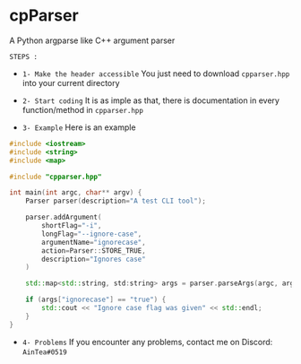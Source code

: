# cpParser
A Python argparse like C++ argument parser


`STEPS :`

- `1- Make the header accessible`
You just need to download `cpparser.hpp` into your current directory

- `2- Start coding`
It is as imple as that, there is documentation in every function/method in `cpparser.hpp`

- `3- Example`
Here is an example
```cpp
#include <iostream>
#include <string>
#include <map>

#include "cpparser.hpp"

int main(int argc, char** argv) {
    Parser parser(description="A test CLI tool");

    parser.addArgument(
        shortFlag="-i",
        longFlag="--ignore-case",
        argumentName="ignorecase",
        action=Parser::STORE_TRUE,
        description="Ignores case"
    )

    std::map<std::string, std:string> args = parser.parseArgs(argc, argv);

    if (args["ignorecase"] == "true") {
        std::cout << "Ignore case flag was given" << std::endl;
    }
}
```

- `4- Problems`
If you encounter any problems, contact me on Discord: `AinTea#0519`